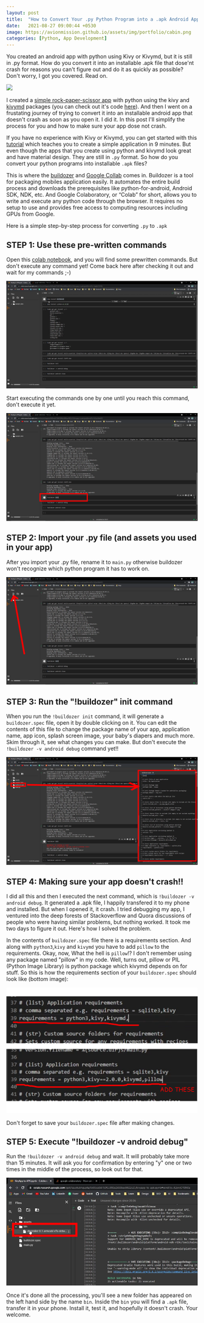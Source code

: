 ```yaml
---
layout: post
title:  "How to Convert Your .py Python Program into a .apk Android App (that doesn't crash!) | Kivymd, Buildozer Tutorial"
date:   2021-08-27 09:00:44 +0530
image: https://avionmission.github.io/assets/img/portfolio/cabin.png
categories: [Python, App Development]
---
```

You created an android app with python using Kivy or Kivymd, but it is still in .py format. How do you convert it into an installable .apk file that dose'nt crash for reasons you can't figure out and do it as quickly as possible? Don't worry, I got you covered. Read on.

<img src="https://avionmission.github.io/assets/img/portfolio/cabin.png">

I created a [simple rock-paper-scissor app][project1] with python using the kivy and [kivymd][kivymd-docs] packages (you can check out it's code [here][project1-code]). And then I went on a frustating journey of trying to convert it into an installable android app that doesn't crash as soon as you open it. I did it. In this post I'll simplify the process for you and how to make sure your app dose not crash.

If you have no experience with Kivy or Kivymd, you can get started with this [tutorial][tutorial-link] which teaches you to create a simple application in 9 minutes.
But even though the apps that you create using python and kivymd look great and have material design. They are still in `.py` format. So how do you convert your python programs into installable `.apk` files?

This is where the [buildozer][buildozer-doc] and [Google Collab][colab-link] comes in. Buildozer is a tool for packaging mobiles application easily. It automates the entire build process and downloads the prerequisites like python-for-android, Android SDK, NDK, etc. And Google Colaboratory, or “Colab” for short, allows you to write and execute any python code through the browser. It requires no setup to use and provides free access to computing resources including GPUs from Google.

Here is a simple step-by-step process for converting `.py` to `.apk`

## STEP 1: Use these pre-written commands
Open this [colab notebook][notebook-link], and you will find some prewritten commands. But don't execute any command yet! Come back here after checking it out and wait for my commands ;-)

<img src="images\october_2021\colab-buildozer-ss.png">

Start executing the commands one by one until you reach this command, don't execute it yet.

<img src="images\october_2021\colab-buildozer-ss2.png">

## STEP 2: Import your .py file (and assets you used in your app)
After you import your .py file, rename it to `main.py` otherwise buildozer won't recognize which python program it has to work on.

<img src="images\october_2021\colab-buildozer-ss3.png">

## STEP 3: Run the "!buildozer" init command

When you run the `!buildozer init` command, it will generate a `buildozer.spec` file, open it by double clicking on it. You can edit the contents of this file to change the package name of your app, application name, app icon, splash screen image, your baby's diapers and much more. Skim through it, see what changes you can make. But don't execute the `!buildozer -v android debug` command yet!! 

<img src="images\october_2021\colab-buildozer-ss4.png">

## STEP 4: Making sure your app doesn't crash!!
I did all this and then I executed the next command, which is `!buildozer -v android debug`. It generated a .apk file, I happily transfered it to my phone and installed. But when I opened it, it crash. I tried debugging my app, I ventured into the deep forests of Stackoverflow and Quora discussions of people who were having similar problems, but nothing worked. It took me two days to figure it out. Here's how I solved the problem.

In the contents of `buildozer.spec` file there is a requirements section. And along with `python3`,`kivy` and `kivymd` you have to add `pillow` to the requirements. Okay, now, What the hell is `pillow`!? I don't remember using any package named "pillow" in my code. Well, turns out, pillow or PIL (Python Image Library) is python package which kivymd depends on for stuff. So this is how the requirements section of your `buildozer.spec` should look like (bottom image):

<img src="images\october_2021\colab-buildozer-ss5.png">

Don't forget to save your `buildozer.spec` file after making changes.

## STEP 5: Execute "!buildozer -v android debug"
Run the `!buildozer -v android debug` and wait. It will probably take more than 15 minutes. It will ask you for confirmation by entering "y" one or two times in the middle of the process, so look out for that.

<img src =  "images\october_2021\colab-buildozer-ss6.png">

Once it's done all the processing, you'll see a new folder has appeared on the left hand side by the name `bin`. Inside the `bin` you will find a `.apk` file, transfer it in your phone. Install it, test it, and hopefully it doesn't crash. Your welcome.


[kivymd-docs]: https://kivymd.readthedocs.io/en/latest/getting-started/
[buildozer-docs]: https://buildozer.readthedocs.io/en/latest/specifications.html
[project1]: https://github.com/avionmission/rockpaperscissor-gui
[project1-code]: https://github.com/avionmission/rockpaperscissor-gui/blob/main/main.py
[tutorial-link]: https://www.youtube.com/watch?v=3Q7ytIEacBc
[buildozer-doc]: https://buildozer.readthedocs.io/en/latest/index.html
[colab-link]: https://colab.research.google.com/?utm_source=scs-index
[notebook-link]: https://colab.research.google.com/gist/kaustubhgupta/0d06ea84760f65888a2488bac9922c25/kivyapp-to-apk.ipynb